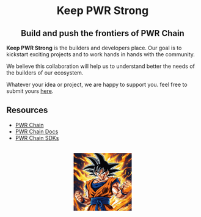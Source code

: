 <div align="center">
    <h1>Keep PWR Strong</h1>
  <h2>Build and push the frontiers of PWR Chain</h2>
</div>

<!-- <div align="center">
<img alt="GitHub Org's stars" src="https://img.shields.io/github/stars/keep-pwr-strong?style=plastic&logo=github" height="35">
</div> -->

**Keep PWR Strong** is the builders and developers place. Our goal is to kickstart exciting projects and to work hands in hands with the community.

We believe this collaboration will help us to understand better the needs of the builders of our ecosystem.

Whatever your idea or project, we are happy to support you. feel free to submit yours [here](https://github.com/orgs/keep-pwr-strong/discussions/new/choose).


## Resources

- [PWR Chain](https://pwrlabs.io/)
- [PWR Chain Docs](https://docs.pwrlabs.io/)
- [PWR Chain SDKs](https://github.com/orgs/pwrlabs/repositories)

<br />
<div align="center">
    <img src="../resources/img/keep-pwr-strong.jpeg" width="30%" >
<div align="center">
